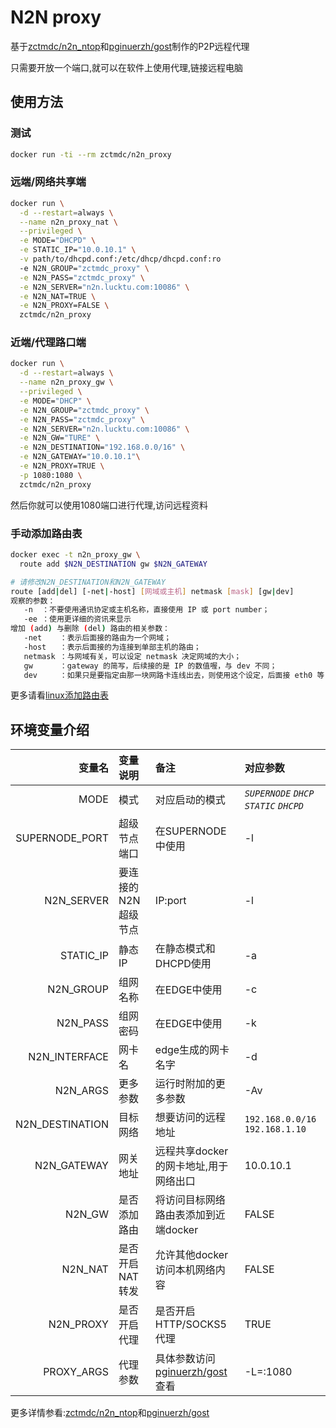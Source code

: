 # N2N proxy

基于[zctmdc/n2n_ntop][n2n_ntop]和[pginuerzh/gost][gost]制作的P2P远程代理

只需要开放一个端口,就可以在软件上使用代理,链接远程电脑

## 使用方法

### 测试

```bash
docker run -ti --rm zctmdc/n2n_proxy
```

### 远端/网络共享端

```bash
docker run \
  -d --restart=always \
  --name n2n_proxy_nat \
  --privileged \
  -e MODE="DHCPD" \
  -e STATIC_IP="10.0.10.1" \
  -v path/to/dhcpd.conf:/etc/dhcp/dhcpd.conf:ro
  -e N2N_GROUP="zctmdc_proxy" \
  -e N2N_PASS="zctmdc_proxy" \
  -e N2N_SERVER="n2n.lucktu.com:10086" \
  -e N2N_NAT=TRUE \
  -e N2N_PROXY=FALSE \
  zctmdc/n2n_proxy
```

### 近端/代理路口端

```bash
docker run \
  -d --restart=always \
  --name n2n_proxy_gw \
  --privileged \
  -e MODE="DHCP" \
  -e N2N_GROUP="zctmdc_proxy" \
  -e N2N_PASS="zctmdc_proxy" \
  -e N2N_SERVER="n2n.lucktu.com:10086" \
  -e N2N_GW="TURE" \
  -e N2N_DESTINATION="192.168.0.0/16" \
  -e N2N_GATEWAY="10.0.10.1"\
  -e N2N_PROXY=TRUE \
  -p 1080:1080 \
  zctmdc/n2n_proxy
```

然后你就可以使用1080端口进行代理,访问远程资料

### 手动添加路由表

```bash
docker exec -t n2n_proxy_gw \
  route add $N2N_DESTINATION gw $N2N_GATEWAY

# 请修改N2N_DESTINATION和N2N_GATEWAY
route [add|del] [-net|-host] [网域或主机] netmask [mask] [gw|dev]
观察的参数：
   -n  ：不要使用通讯协定或主机名称，直接使用 IP 或 port number；
   -ee ：使用更详细的资讯来显示
增加 (add) 与删除 (del) 路由的相关参数：
   -net    ：表示后面接的路由为一个网域；
   -host   ：表示后面接的为连接到单部主机的路由；
   netmask ：与网域有关，可以设定 netmask 决定网域的大小；
   gw      ：gateway 的简写，后续接的是 IP 的数值喔，与 dev 不同；
   dev     ：如果只是要指定由那一块网路卡连线出去，则使用这个设定，后面接 eth0 等
```

更多请看[linux添加路由表][route]

## 环境变量介绍

|变量名|变量说明|备注|对应参数|
|---:|:---|:---|:---|
|MODE|模式|对应启动的模式| *`SUPERNODE`* *`DHCP`* *`STATIC`* *`DHCPD`* |
|SUPERNODE_PORT|超级节点端口|在SUPERNODE中使用|-l|
|N2N_SERVER|要连接的N2N超级节点|IP:port|-l|
|STATIC_IP|静态IP|在静态模式和DHCPD使用|-a|
|N2N_GROUP|组网名称|在EDGE中使用|-c|
|N2N_PASS|组网密码|在EDGE中使用|-k|
|N2N_INTERFACE|网卡名|edge生成的网卡名字|-d|
|N2N_ARGS|更多参数|运行时附加的更多参数|-Av|
|N2N_DESTINATION|目标网络|想要访问的远程地址| `192.168.0.0/16` `192.168.1.10`|
|N2N_GATEWAY|网关地址|远程共享docker的网卡地址,用于网络出口|10.0.10.1|
|N2N_GW|是否添加路由|将访问目标网络路由表添加到近端docker|FALSE|
|N2N_NAT|是否开启NAT转发|允许其他docker访问本机网络内容|FALSE|
|N2N_PROXY|是否开启代理|是否开启HTTP/SOCKS5代理|TRUE|
|PROXY_ARGS|代理参数|具体参数访问[pginuerzh/gost][gost]查看|-L=:1080|

更多详情参看:[zctmdc/n2n_ntop][n2n_ntop]和[pginuerzh/gost][gost]

[n2n_ntop]:https://hub.docker.com/r/zctmdc/n2n_ntop "n2n-ntop的docker hub地址"
[gost]:https://github.com/ginuerzh/gost "ginuerzh/gost的GITHUB地址"
[route]:https://www.cnblogs.com/snake-hand/p/3143041.html "linux添加路由表"
